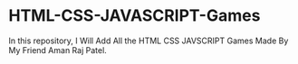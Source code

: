 # HTML-CSS-JAVASCRIPT-Games
In this repository, I Will Add All the HTML CSS JAVSCRIPT Games Made By My Friend Aman Raj Patel.
